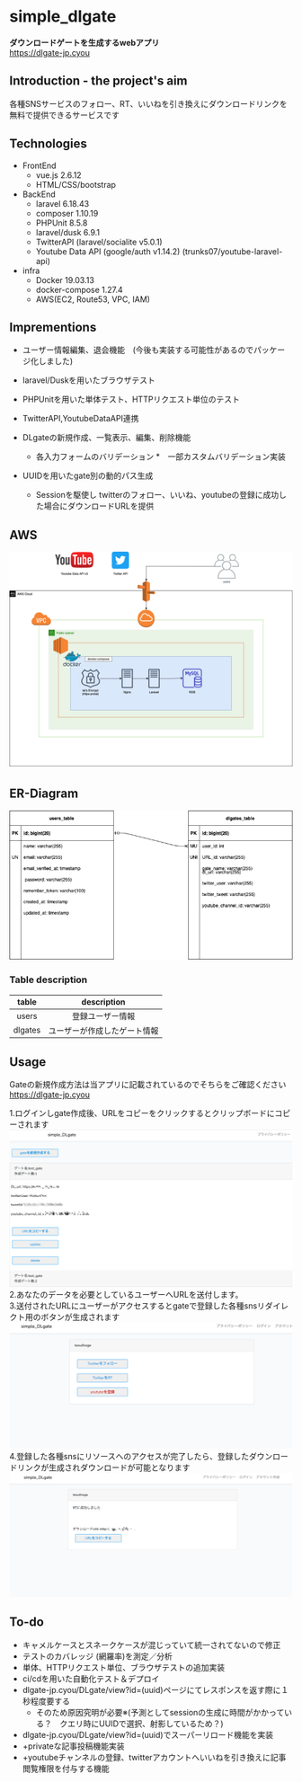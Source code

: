 # simple_dlgate
**ダウンロードゲートを生成するwebアプリ**
<br>https://dlgate-jp.cyou<br>

## Introduction - the project's aim

各種SNSサービスのフォロー、RT、いいねを引き換えにダウンロードリンクを無料で提供できるサービスです


## Technologies

* FrontEnd
  * vue.js 2.6.12
  * HTML/CSS/bootstrap
* BackEnd
  * laravel 6.18.43
  * composer 1.10.19 
  * PHPUnit 8.5.8
  * laravel/dusk 6.9.1
  * TwitterAPI (laravel/socialite v5.0.1)
  * Youtube Data API (google/auth v1.14.2) (trunks07/youtube-laravel-api)
* infra
  * Docker 19.03.13
  * docker-compose 1.27.4
  * AWS(EC2, Route53, VPC, IAM)
  
  
  
## Imprementions
* ユーザー情報編集、退会機能　(今後も実装する可能性があるのでパッケージ化しました)
* laravel/Duskを用いたブラウザテスト
* PHPUnitを用いた単体テスト、HTTPリクエスト単位のテスト
* TwitterAPI,YoutubeDataAPI連携
* DLgateの新規作成、一覧表示、編集、削除機能
  * 各入力フォームのバリデーション
  *　一部カスタムバリデーション実装
  
* UUIDを用いたgate別の動的パス生成
  * Sessionを駆使し twitterのフォロー、いいね、youtubeの登録に成功した場合にダウンロードURLを提供
  
  
## AWS
![DLgate_ER](readme_image/DLgate_aws.png)

## ER-Diagram
![DLgate_ER](readme_image/DLgate_ER.png)
  
### Table description
| table | description |
|:-:|:-:|
| users  | 登録ユーザー情報  |
|  dlgates | ユーザーが作成したゲート情報  |

## Usage
Gateの新規作成方法は当アプリに記載されているのでそちらをご確認ください
https://dlgate-jp.cyou

1.ログインしgate作成後、URLをコピーをクリックするとクリップボードにコピーされます
![DLgate_select_view](readme_image/DLgate_select_view.png)
2.あなたのデータを必要としているユーザーへURLを送付します。
<br>
3.送付されたURLにユーザーがアクセスするとgateで登録した各種snsリダイレクト用のボタンが生成されます
![DLgate_view_sns](readme_image/gate_view_sns.png)
4.登録した各種snsにリソースへのアクセスが完了したら、登録したダウンロードリンクが生成されダウンロードが可能となります
![DLgate_view_sns](readme_image/DLgate_view_subscription.png)

## To-do
* キャメルケースとスネークケースが混じっていて統一されてないので修正
* テストのカバレッジ (網羅率)を測定／分析
* 単体、HTTPリクエスト単位、ブラウザテストの追加実装
* ci/cdを用いた自動化テスト＆デプロイ
* dlgate-jp.cyou/DLgate/view?id=(uuid)ページにてレスポンスを返す際に１秒程度要する
  * そのため原因究明が必要※(予測としてsessionの生成に時間がかかっている？　クエリ時にUUIDで選択、射影しているため？)
* dlgate-jp.cyou/DLgate/view?id=(uuid)でスーパーリロード機能を実装
* +privateな記事投稿機能実装
* +youtubeチャンネルの登録、twitterアカウントへいいねを引き換えに記事閲覧権限を付与する機能



